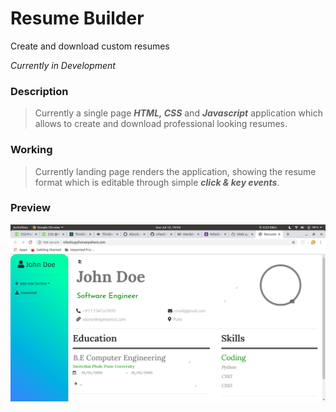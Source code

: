 # Resume Builder

Create and download custom resumes

*Currently in Development*

### Description
>
> Currently a single page ***HTML, CSS*** and ***Javascript*** application which allows to create and download professional looking resumes.
>
### Working
>
>Currently landing page renders the application, showing the resume format which is editable through simple ***click & key events***.
>
### Preview
![Main App](main.png "Resume Builder")

